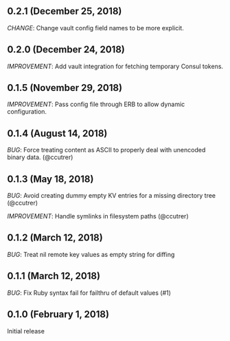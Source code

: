 ## 0.2.1 (December 25, 2018)

*CHANGE*: Change vault config field names to be more explicit.

## 0.2.0 (December 24, 2018)

*IMPROVEMENT*: Add vault integration for fetching temporary Consul tokens.

## 0.1.5 (November 29, 2018)

*IMPROVEMENT*: Pass config file through ERB to allow dynamic configuration.

## 0.1.4 (August 14, 2018)

*BUG*: Force treating content as ASCII to properly deal with unencoded binary data. (@ccutrer)

## 0.1.3 (May 18, 2018)

*BUG*: Avoid creating dummy empty KV entries for a missing directory tree (@ccutrer)

*IMPROVEMENT*: Handle symlinks in filesystem paths (@ccutrer)

## 0.1.2 (March 12, 2018)

*BUG*: Treat nil remote key values as empty string for diffing

## 0.1.1 (March 12, 2018)

*BUG*: Fix Ruby syntax fail for failthru of default values (#1)

## 0.1.0 (February 1, 2018)

Initial release

